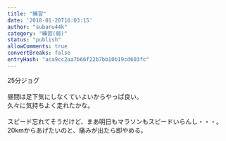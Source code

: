 ```yaml
---
title: "練習"
date: '2018-01-20T16:03:15'
author: "subaru44k"
category: "練習(弱)"
status: "publish"
allowComments: true
convertBreaks: false
entryHash: "aca9cc2aa7b66f22b7bb10b19cd603fc"
---
```

25分ジョグ<br>
<br>
昼間は足下気にしなくていよいからやっぱ良い。<br>
久々に気持ちよく走れたかな。<br>
<br>
スピード忘れてそうだけど、まあ明日もマラソンもスピードいらんし・・・。<br>
20kmからあげたいのと、痛みが出たら即やめる。
